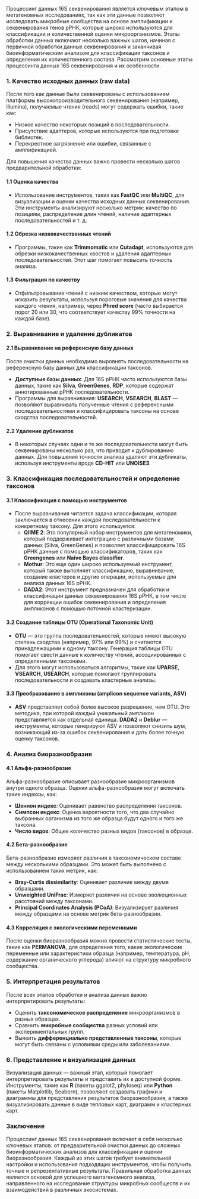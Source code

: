 Процессинг данных 16S секвенирования является ключевым этапом в метагеномных исследованиях, так как эти данные позволяют исследовать микробные сообщества на основе амплификации и секвенирования генов рРНК, которые широко используются для классификации и количественной оценки микроорганизмов. Этапы обработки данных включают несколько важных шагов, начиная с первичной обработки данных секвенирования и заканчивая биоинформатическим анализом для классификации таксонов и определения их количественного состава. Рассмотрим основные этапы процессинга данных 16S секвенирования и их особенности.

### 1. **Качество исходных данных (raw data)**

После того как данные были секвенированы с использованием платформы высокопроизводительного секвенирования (например, Illumina), получаемые чтения (reads) могут содержать ошибки, такие как:

- Низкое качество некоторых позиций в последовательности.
- Присутствие адаптеров, которые используются при подготовке библиотек.
- Перекрестное загрязнение или ошибки, связанные с амплификацией.

Для повышения качества данных важно провести несколько шагов предварительной обработки:

#### 1.1 **Оценка качества**

- Использование инструментов, таких как **FastQC** или **MultiQC**, для визуализации и оценки качества исходных данных секвенирования. Эти инструменты анализируют несколько метрик: качество по позициям, распределение длин чтений, наличие адаптерных последовательностей и т. д.

#### 1.2 **Обрезка низкокачественных чтений**

- Программы, такие как **Trimmomatic** или **Cutadapt**, используются для обрезки низкокачественных хвостов и удаления адаптерных последовательностей. Этот шаг помогает повысить точность анализа.

#### 1.3 **Фильтрация по качеству**

- Отфильтровывание чтений с низким качеством, которые могут исказить результаты, используя пороговые значения для качества каждого чтения, например, через **Phred score** (часто выбирается порог 20 или 30, что соответствует качеству 99% точности на каждой базе).

### 2. **Выравнивание и удаление дубликатов**

#### 2.1 **Выравнивание на референсную базу данных**

После очистки данных необходимо выровнять последовательности на референсную базу данных для классификации таксонов.

- **Доступные базы данных**: Для 16S рРНК часто используются базы данных, такие как **Silva**, **GreenGenes**, **RDP**, которые содержат аннотированные рРНК последовательности.
- Программы для выравнивания: **USEARCH**, **VSEARCH**, **BLAST** — позволяют выравнивать полученные чтения с референсными последовательностями и классифицировать таксоны на основе сходства последовательностей.

#### 2.2 **Удаление дубликатов**

- В некоторых случаях одни и те же последовательности могут быть секвенированы несколько раз, что приводит к дублированию данных. Для повышения точности анализа удаляют эти дубликаты, используя инструменты вроде **CD-HIT** или **UNOISE3**.

### 3. **Классификация последовательностей и определение таксонов**

#### 3.1 **Классификация с помощью инструментов**

- После выравнивания читается задача классификации, которая заключается в отнесении каждой последовательности к конкретному таксону. Для этого используется:
    - **QIIME 2**: Это популярный набор инструментов для метагеномики, который поддерживает интеграцию с различными базами данных (Silva, GreenGenes) и позволяет классифицировать 16S рРНК данные с помощью классификаторов, таких как **Greengenes** или **Naive Bayes classifier**.
    - **Mothur**: Это еще один широко используемый инструмент, который также выполняет классификацию, выравнивание, создание кластеров и другие операции, используемые для анализа данных 16S рРНК.
    - **DADA2**: Этот инструмент предназначен для обработки и классификации данных секвенирования 16S рРНК, в том числе для коррекции ошибок секвенирования и определения ампликонов с помощью поточной кластеризации.

#### 3.2 **Создание таблицы OTU (Operational Taxonomic Unit)**

- **OTU** — это группа последовательностей, которые имеют высокую степень сходства (например, 97% или 99%) и считаются принадлежащими к одному таксону. Генерация таблицы OTU помогает свести данные к количеству чтений, ассоциированных с определенными таксонами.
- Для этого могут использоваться алгоритмы, такие как **UPARSE**, **VSEARCH**, **USEARCH**, которые помогают группировать последовательности и создавать кластерные анализы.

#### 3.3 **Преобразование в ампликоны (amplicon sequence variants, ASV)**

- **ASV** представляет собой более высокое разрешение, чем OTU. Это методика, при которой каждый уникальный ампликон представляется как отдельная единица. **DADA2** и **Deblur** — инструменты, которые генерируют ASV и позволяют снизить шум, возникающий из-за ошибок секвенирования и дать более точную оценку таксонов.

### 4. **Анализ биоразнообразия**

#### 4.1 **Альфа-разнообразие**

Альфа-разнообразие описывает разнообразие микроорганизмов внутри одного образца. Оценки альфа-разнообразия могут включать такие индексы, как:

- **Шеннон индекс**: Оценивает равенство распределения таксонов.
- **Симпсон индекс**: Оценка вероятности того, что два случайно выбранных организма из того же образца будут одного и того же таксона.
- **Число видов**: Общее количество разных видов (таксонов) в образце.

#### 4.2 **Бета-разнообразие**

Бета-разнообразие измеряет различия в таксономическом составе между несколькими образцами. Это может быть выполнено с использованием таких метрик, как:

- **Bray-Curtis dissimilarity**: Оценивает различие между двумя образцами.
- **Unweighted UniFrac**: Измеряет различия на основе эволюционных расстояний между таксонами.
- **Principal Coordinates Analysis (PCoA)**: Визуализирует различия между образцами на основе метрик бета-разнообразия.

#### 4.3 **Корреляция с экологическими переменными**

После оценки биоразнообразия можно провести статистические тесты, такие как **PERMANOVA**, для определения того, какие экологические переменные или характеристики образца (например, температура, pH, содержание органического углерода) влияют на структуру микробного сообщества.

### 5. **Интерпретация результатов**

После всех этапов обработки и анализа данных важно интерпретировать результаты:

- Оценить **таксономическое распределение** микроорганизмов в разных образцах.
- Сравнить **микробные сообщества** разных условий или экспериментальных групп.
- Выявить **дифференциально представленные таксоны**, которые могут быть связаны с условиями среды или заболеваниями.

### 6. **Представление и визуализация данных**

Визуализация данных — важный этап, который помогает интерпретировать результаты и представить их в доступной форме. Инструменты, такие как **R** (пакеты ggplot2, phyloseq) или **Python** (пакеты Matplotlib, Seaborn), позволяют создавать графики и диаграммы для представления результатов биоразнообразия, а также визуализировать данные в виде тепловых карт, диаграмм и кластерных карт.

### Заключение

Процессинг данных 16S секвенирования включает в себя несколько ключевых этапов: от предварительной очистки данных до сложных биоинформатических анализов для классификации и оценки биоразнообразия. Каждый из этих шагов требует внимательной настройки и использования подходящих инструментов, чтобы получить точные и репрезентативные результаты. Правильная обработка данных является основой для успешного метагеномного анализа, направленного на исследование структуры микробных сообществ и их взаимодействий в различных экосистемах.
